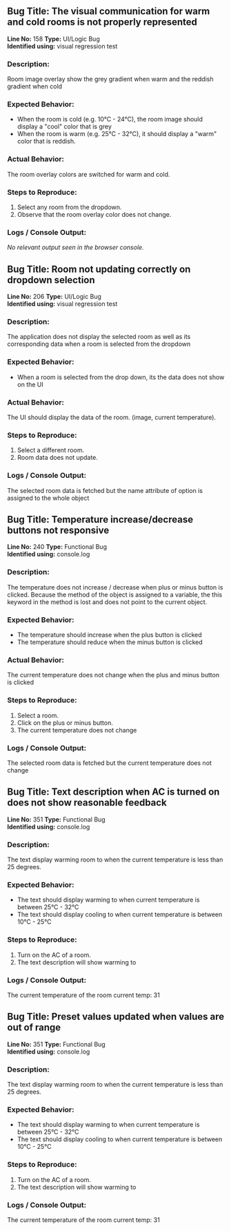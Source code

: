 ## Bug Title: The visual communication for warm and cold rooms is not properly represented

**Line No:** 158
**Type:** UI/Logic Bug  
**Identified using:** visual regression test

### Description:

Room image overlay show the grey gradient when warm and the reddish gradient when cold

### Expected Behavior:

- When the room is cold (e.g. 10°C - 24°C), the room image should display a "cool" color that is grey
- When the room is warm (e.g. 25°C - 32°C), it should display a "warm" color that is reddish.

### Actual Behavior:

The room overlay colors are switched for warm and cold.

### Steps to Reproduce:

1. Select any room from the dropdown.
2. Observe that the room overlay color does not change.

### Logs / Console Output:

_No relevant output seen in the browser console._

## Bug Title: Room not updating correctly on dropdown selection

**Line No:** 206
**Type:** UI/Logic Bug  
**Identified using:** visual regression test

### Description:

The application does not display the selected room as well as its corresponding data when a room is selected from the dropdown

### Expected Behavior:

- When a room is selected from the drop down, its the data does not show on the UI

### Actual Behavior:

The UI should display the data of the room. (image, current temperature).

### Steps to Reproduce:

1. Select a different room.
2. Room data does not update.

### Logs / Console Output:

The selected room data is fetched but the name attribute of option is assigned to the whole object

## Bug Title: Temperature increase/decrease buttons not responsive

**Line No:** 240
**Type:** Functional Bug  
**Identified using:** console.log

### Description:

The temperature does not increase / decrease when plus or minus button is clicked. Because the method of the object is assigned to a variable, the this keyword in the method is lost and does not point to the current object.

### Expected Behavior:

- The temperature should increase when the plus button is clicked
- The temperature should reduce when the minus button is clicked

### Actual Behavior:

The current temperature does not change when the plus and minus button is clicked

### Steps to Reproduce:

1. Select a room.
2. Click on the plus or minus button.
3. The current temperature does not change

### Logs / Console Output:

The selected room data is fetched but the current temperature does not change

## Bug Title: Text description when AC is turned on does not show reasonable feedback

**Line No:** 351
**Type:** Functional Bug  
**Identified using:** console.log

### Description:

The text display warming room to when the current temperature is less than 25 degrees.

### Expected Behavior:

- The text should display warming to when current temperature is between 25°C - 32°C
- The text should display cooling to when current temperature is between 10°C - 25°C

### Steps to Reproduce:

1. Turn on the AC of a room.
2. The text description will show warming to

### Logs / Console Output:

The current temperature of the room
current temp: 31

## Bug Title: Preset values updated when values are out of range

**Line No:** 351
**Type:** Functional Bug  
**Identified using:** console.log

### Description:

The text display warming room to when the current temperature is less than 25 degrees.

### Expected Behavior:

- The text should display warming to when current temperature is between 25°C - 32°C
- The text should display cooling to when current temperature is between 10°C - 25°C

### Steps to Reproduce:

1. Turn on the AC of a room.
2. The text description will show warming to

### Logs / Console Output:

The current temperature of the room
current temp: 31
